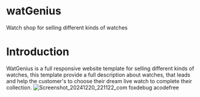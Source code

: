 # watGenius
Watch shop for selling different kinds of watches
# Introduction
WatGenius is a full responsive website template for selling different kinds of watches, this template provide a full description about watches, that leads and help the customer's to choose their dream live watch to complete their collection. 
![Screenshot_20241220_221122_com foxdebug acodefree](https://github.com/user-attachments/assets/9a0d428b-9ba0-4087-8736-45fdb7ff161c)
